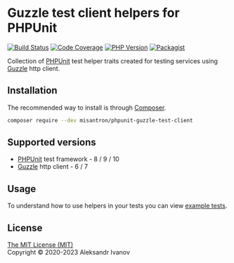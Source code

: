 # Guzzle test client helpers for PHPUnit

[![Build Status](https://img.shields.io/github/actions/workflow/status/misantron/phpunit-guzzle-test-client/build.yml?style=flat-square)](https://github.com/misantron/phpunit-guzzle-test-client/actions)
[![Code Coverage](https://img.shields.io/codecov/c/gh/misantron/phpunit-guzzle-test-client.svg?style=flat-square)](https://codecov.io/gh/misantron/phpunit-guzzle-test-client)
[![PHP Version](https://img.shields.io/packagist/php-v/misantron/phpunit-guzzle-test-client.svg?style=flat-square)](https://github.com/misantron/phpunit-guzzle-test-client)
[![Packagist](https://img.shields.io/packagist/v/misantron/phpunit-guzzle-test-client.svg?style=flat-square)](https://packagist.org/packages/misantron/phpunit-guzzle-test-client)

Collection of [PHPUnit](https://phpunit.de/) test helper traits created for testing services using [Guzzle](https://github.com/guzzle/guzzle) http client.

## Installation

The recommended way to install is through [Composer](https://getcomposer.org/).

```bash
composer require --dev misantron/phpunit-guzzle-test-client
```

## Supported versions

* [PHPUnit](https://phpunit.de/) test framework - 8 / 9 / 10
* [Guzzle](https://github.com/guzzle/guzzle) http client - 6 / 7

## Usage

To understand how to use helpers in your tests you can view [example tests](/examples).

## License

[The MIT License (MIT)](LICENSE)  
Copyright © 2020-2023 Aleksandr Ivanov
